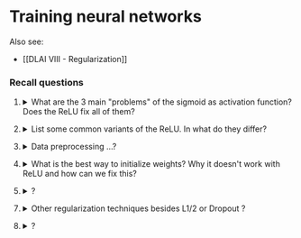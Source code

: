 # Training neural networks

Also see:
- [[DLAI VIII - Regularization]]

### Recall questions 


1. <details markdown=1><summary markdown="span"> What are the 3 main "problems" of the sigmoid as activation function? Does the ReLU fix all of them? </summary>
    
    \
    3 main problems:
    - ...
    - ...
    - ...

</details>


2. <details markdown=1><summary markdown="span"> List some common variants of the ReLU. In what do they differ? </summary>
    
    \

</details>


3. <details markdown=1><summary markdown="span"> Data preprocessing ...? </summary>
    
    \

</details>


4. <details markdown=1><summary markdown="span">  What is the best way to initialize weights? Why it doesn't work with ReLU and how can we fix this? </summary>
    
    \

</details>


5. <details markdown=1><summary markdown="span"> ? </summary>
    
    \

</details>


7. <details markdown=1><summary markdown="span"> Other regularization techniques besides L1/2 or Dropout ? </summary>
    
    \

</details>

8. <details markdown=1><summary markdown="span"> ? </summary>
    
    \

</details>